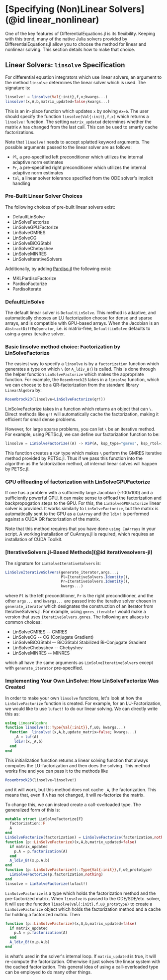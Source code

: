 # [Specifying (Non)Linear Solvers](@id linear_nonlinear)

One of the key features of DifferentialEquations.jl is its flexibility. Keeping
with this trend, many of the native Julia solvers provided by DifferentialEquations.jl
allow you to choose the method for linear and nonlinear solving. This section
details how to make that choice.

## Linear Solvers: `linsolve` Specification

For differential equation integrators which use linear solvers, an argument
to the method `linsolve` determines the linear solver which is used. The signature
is:

```julia
linsolve! = linsolve(Val{:init},f,x;kwargs...)
linsolve!(x,A,b,matrix_updated=false;kwargs...)
```

This is an in-place function which updates `x` by solving `Ax=b`. The user should
specify the function `linsolve(Val{:init},f,x)` which returns a `linsolve!` function.
The setting `matrix_updated` determines whether the matrix `A` has changed from the
last call. This can be used to smartly cache factorizations.

Note that `linsolve!` needs to accept splatted keyword arguments. The possible arguments
passed to the linear solver are as follows:

- `Pl`, a pre-specified left preconditioner which utilizes the internal adaptive norm estimates
- `Pr`, a pre-specified right preconditioner which utilizes the internal adaptive norm estimates
- `tol`, a linear solver tolerance specified from the ODE solver's implicit handling

### Pre-Built Linear Solver Choices

The following choices of pre-built linear solvers exist:

- DefaultLinSolve
- LinSolveFactorize
- LinSolveGPUFactorize
- LinSolveGMRES
- LinSolveCG
- LinSolveBiCGStabl
- LinSolveChebyshev
- LinSolveMINRES
- LinSolveIterativeSolvers

Additionally, by adding [Pardiso.jl](https://github.com/JuliaSparse/Pardiso.jl) the following exist:

- MKLPardisoFactorize
- PardisoFactorize
- PardisoIterate

### DefaultLinSolve

The default linear solver is `DefaultLinSolve`. This method is adaptive, and
automatically chooses an LU factorization choose for dense and sparse
arrays, and is compatible with GPU-based arrays. When the Jacobian is an
`AbstractDiffEqOperator`, i.e. is matrix-free, `DefaultLinSolve` defaults to
using a `gmres` iterative solver.

### Basic linsolve method choice: Factorization by LinSolveFactorize

The easiest way to specify a `linsolve` is by a `factorization` function which
generates a type on which `\` (or `A_ldiv_B!`) is called.  This is done through
the helper function `LinSolveFactorize` which makes the appropriate function.
For example, the  `Rosenbrock23` takes in a `linsolve` function, which we can
choose to be a QR-factorization from the standard library `LinearAlgebra` by:

```julia
Rosenbrock23(linsolve=LinSolveFactorize(qr!))
```

LinSolveFactorize takes in a function which returns an object that can `\`.
Direct methods like `qr!` will automatically cache the factorization,
making it efficient for small dense problems.

However, for large sparse problems, you can let `\` be an iterative method. For
example, using PETSc.jl, we can define our factorization function to be:

```julia
linsolve = LinSolveFactorize((A) -> KSP(A, ksp_type="gmres", ksp_rtol=1e-6))
```

This function creates a `KSP` type which makes `\` perform the GMRES iterative
method provided by PETSc.jl. Thus if we pass this function into the algorithm
as the factorization method, all internal linear solves will happen by PETSc.jl.

### GPU offloading of factorization with LinSolveGPUFactorize

If one has a problem with a sufficiently large Jacobian (~100x100) and a
sufficiently powerful GPU, it can make sense to offload the factorization
and backpropogation steps to the GPU. For this, the `LinSolveGPUFactorize`
linear solver is provided. It works similarly to `LinSolveFactorize`, but
the matrix is automatically sent to the GPU as a `CuArray` and the `ldiv!`
is performed against a CUDA QR factorization of the matrix.

Note that this method requires that you have done `using CuArrays` in your
script. A working installation of CuArrays.jl is required, which requires
an installation of CUDA Toolkit.

### [IterativeSolvers.jl-Based Methods](@id iterativesolvers-jl)

The signature for `LinSolveIterativeSolvers` is:

```julia
LinSolveIterativeSolvers(generate_iterator,args...;
                         Pl=IterativeSolvers.Identity(),
                         Pr=IterativeSolvers.Identity(),
                         kwargs...)
```

where `Pl` is the left preconditioner, `Pr` is the right preconditioner, and
the other `args...` and `kwargs...` are passed into the iterative solver
chosen in `generate_iterator` which designates the construction of an iterator
from IterativeSolvers.jl. For example, using `gmres_iterable!` would make a
version that uses `IterativeSolvers.gmres`. The following are aliases to common
choices:

- LinSolveGMRES -- GMRES
- LinSolveCG -- CG (Conjugate Gradient)
- LinSolveBiCGStabl -- BiCGStabl Stabilized Bi-Conjugate Gradient
- LinSolveChebyshev -- Chebyshev
- LinSolveMINRES -- MINRES

which all have the same arguments as `LinSolveIterativeSolvers` except with
`generate_iterator` pre-specified.

### Implementing Your Own LinSolve: How LinSolveFactorize Was Created

In order to make your own `linsolve` functions, let's look at how the `LinSolveFactorize`
function is created. For example, for an LU-Factorization, we would like to use
`lufact!` to do our linear solving. We can directly write this as:

```julia
using LinearAlgebra
function linsolve!(::Type{Val{:init}},f,u0; kwargs...)
  function _linsolve!(x,A,b,update_matrix=false; kwargs...)
    _A = lu!(A)
    ldiv!(x,_A,b)
  end
end
```

This initialization function returns a linear solving function
that always computes the LU-factorization and then does the solving.
This method works fine and you can pass it to the methods like

```julia
Rosenbrock23(linsolve=linsolve!)
```

and it will work, but this method does not cache `_A`, the factorization. This
means that, even if `A` has not changed, it will re-factorize the matrix.

To change this, we can instead create a call-overloaded type. The generalized form
of this is:

```julia
mutable struct LinSolveFactorize{F}
  factorization::F
  A
end
LinSolveFactorize(factorization) = LinSolveFactorize(factorization,nothing)
function (p::LinSolveFactorize)(x,A,b,matrix_updated=false)
  if matrix_updated
    p.A = p.factorization(A)
  end
  A_ldiv_B!(x,p.A,b)
end
function (p::LinSolveFactorize)(::Type{Val{:init}},f,u0_prototype)
  LinSolveFactorize(p.factorization,nothing)
end
linsolve = LinSolveFactorize(lufact!)
```

`LinSolveFactorize` is a type which holds the factorization method and the pre-factorized
matrix. When `linsolve` is passed to the ODE/SDE/etc. solver, it will use the function
`linsolve(Val{:init},f,u0_prototype)` to create a `LinSolveFactorize` object which holds
the factorization method and a cache for holding a factorized matrix. Then

```julia
function (p::LinSolveFactorize)(x,A,b,matrix_updated=false)
  if matrix_updated
    p.A = p.factorization(A)
  end
  A_ldiv_B!(x,p.A,b)
end
```

is what's used in the solver's internal loop. If `matrix_updated` is true, it
will re-compute the factorization. Otherwise it just solves the linear system
with the cached factorization. This general idea of using a call-overloaded
type can be employed to do many other things.
